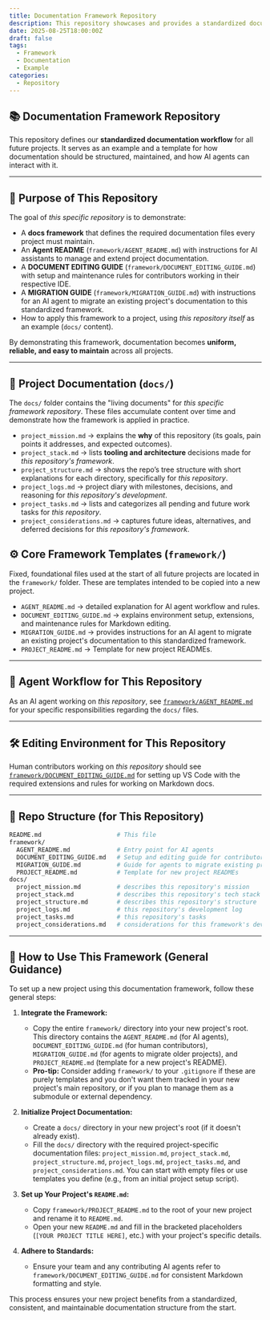 ```yaml
---
title: Documentation Framework Repository
description: This repository showcases and provides a standardized documentation workflow framework for all future projects.
date: 2025-08-25T18:00:00Z
draft: false
tags:
  - Framework
  - Documentation
  - Example
categories:
  - Repository
---
```


## 📚 Documentation Framework Repository

This repository defines our **standardized documentation workflow** for all future projects. It serves as an example and a template for how documentation should be structured, maintained, and how AI agents can interact with it.

---

## 🚀 Purpose of This Repository

The goal of *this specific repository* is to demonstrate:

* A **docs framework** that defines the required documentation files every project must maintain.
* An **Agent README** (`framework/AGENT_README.md`) with instructions for AI assistants to manage and extend project documentation.
* A **DOCUMENT EDITING GUIDE** (`framework/DOCUMENT_EDITING_GUIDE.md`) with setup and maintenance rules for contributors working in their respective IDE.
* A **MIGRATION GUIDE** (`framework/MIGRATION_GUIDE.md`) with instructions for an AI agent to migrate an existing project's documentation to this standardized framework.
* How to apply this framework to a project, using *this repository itself* as an example (`docs/` content).

By demonstrating this framework, documentation becomes **uniform, reliable, and easy to maintain** across all projects.

---

## 📖 Project Documentation (`docs/`)

The `docs/` folder contains the "living documents" for *this specific framework repository*. These files accumulate content over time and demonstrate how the framework is applied in practice.

* `project_mission.md` → explains the **why** of this repository (its goals, pain points it addresses, and expected outcomes).
* `project_stack.md` → lists **tooling and architecture** decisions made for *this repository's framework*.
* `project_structure.md` → shows the repo’s tree structure with short explanations for each directory, specifically for *this repository*.
* `project_logs.md` → project diary with milestones, decisions, and reasoning for *this repository's development*.
* `project_tasks.md` → lists and categorizes all pending and future work tasks for *this repository*.
* `project_considerations.md` → captures future ideas, alternatives, and deferred decisions for *this repository's framework*.

## ⚙️ Core Framework Templates (`framework/`)

Fixed, foundational files used at the start of all future projects are located in the `framework/` folder. These are templates intended to be copied into a new project.

* `AGENT_README.md` → detailed explanation for AI agent workflow and rules.
* `DOCUMENT_EDITING_GUIDE.md` → explains environment setup, extensions, and maintenance rules for Markdown editing.
* `MIGRATION_GUIDE.md` → provides instructions for an AI agent to migrate an existing project's documentation to this standardized framework.
* `PROJECT_README.md` → Template for new project READMEs.

---

## 🤖 Agent Workflow for This Repository

As an AI agent working on *this repository*, see [`framework/AGENT_README.md`](./framework/AGENT_README.md) for your specific responsibilities regarding the `docs/` files.

---

## 🛠️ Editing Environment for This Repository

Human contributors working on *this repository* should see [`framework/DOCUMENT_EDITING_GUIDE.md`](./framework/DOCUMENT_EDITING_GUIDE.md) for setting up VS Code with the required extensions and rules for working on Markdown docs.

---

## 📂 Repo Structure (for This Repository)

```bash
README.md                     # This file
framework/
  AGENT_README.md             # Entry point for AI agents
  DOCUMENT_EDITING_GUIDE.md   # Setup and editing guide for contributors
  MIGRATION_GUIDE.md          # Guide for agents to migrate existing project documentation
  PROJECT_README.md           # Template for new project READMEs
docs/
  project_mission.md          # describes this repository's mission
  project_stack.md            # describes this repository's tech stack
  project_structure.md        # describes this repository's structure
  project_logs.md             # this repository's development log
  project_tasks.md            # this repository's tasks
  project_considerations.md   # considerations for this framework's development
```

---

## 🚀 How to Use This Framework (General Guidance)

To set up a new project using this documentation framework, follow these general steps:

1. **Integrate the Framework:**
    * Copy the entire `framework/` directory into your new project's root. This directory contains the `AGENT_README.md` (for AI agents), `DOCUMENT_EDITING_GUIDE.md` (for human contributors), `MIGRATION_GUIDE.md` (for agents to migrate older projects), and `PROJECT_README.md` (template for a new project's README).
    * **Pro-tip:** Consider adding `framework/` to your `.gitignore` if these are purely templates and you don't want them tracked in your new project's main repository, or if you plan to manage them as a submodule or external dependency.

2. **Initialize Project Documentation:**
    * Create a `docs/` directory in your new project's root (if it doesn't already exist).
    * Fill the `docs/` directory with the required project-specific documentation files: `project_mission.md`, `project_stack.md`, `project_structure.md`, `project_logs.md`, `project_tasks.md`, and `project_considerations.md`. You can start with empty files or use templates you define (e.g., from an initial project setup script).

3. **Set up Your Project's `README.md`:**
    * Copy `framework/PROJECT_README.md` to the root of your new project and rename it to `README.md`.
    * Open your new `README.md` and fill in the bracketed placeholders (`[YOUR PROJECT TITLE HERE]`, etc.) with your project's specific details.

4. **Adhere to Standards:**
    * Ensure your team and any contributing AI agents refer to `framework/DOCUMENT_EDITING_GUIDE.md` for consistent Markdown formatting and style.

This process ensures your new project benefits from a standardized, consistent, and maintainable documentation structure from the start.
